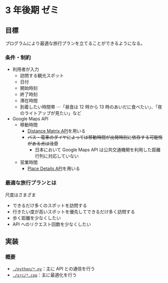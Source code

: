 # 3 年後期 ゼミ

## 目標

プログラムにより最適な旅行プランを立てることができるようになる。

### 条件・制約

-   利用者が入力
    -   訪問する観光スポット
    -   日付
    -   開始時刻
    -   終了時刻
    -   滞在時間
    -   到着したい時間帯 ⋯「昼食は 12 時から 13 時のあいだに食べたい」、「夜のライトアップが見たい」など
-   Google Maps API
    -   移動時間
        -   [Distance Matrix API](https://developers.google.com/maps/documentation/distance-matrix/overview?hl=ja)を用いる
        -   ~~バス・電車のダイヤによっては移動時間が出発時刻に依存する可能性がある点は注意~~
            -   日本において Google Maps API は公共交通機関を利用した距離行列に対応していない
    -   営業時間
        -   [Place Details API](https://developers.google.com/maps/documentation/places/web-service/details?hl=ja)を用いる

### 最適な旅行プランとは

尺度はさまざま

-   できるだけ多くのスポットを訪問する
-   行きたい度が高いスポットを優先してできるだけ多く訪問する
-   歩く距離を少なくしたい
-   API へのリクエスト回数を少なくしたい

## 実装

### 概要

-   [`./python/*.py`](./python/)：主に API との通信を行う
-   [`./src/*.cpp`](./src/)：主に最適化を行う
